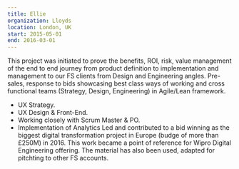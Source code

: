 ```yaml
---
title: Ellie
organization: Lloyds
location: London, UK
start: 2015-05-01
end: 2016-03-01
---
```


This project was initiated to prove the benefits, ROI, risk, value management of the end to end journey from product definition to implementation and management to our FS clients from Design and Engineering angles.
Pre-sales, response to bids showcasing best class ways of working and cross functional teams (Strategy, Design, Engineering) in Agile/Lean framework.
- UX Strategy.
- UX Design & Front-End.
- Working closely with Scrum Master & PO.
- Implementation of Analytics
Led and contributed to a bid winning as the biggest digital transformation project in Europe (budge of more than £250M) in 2016.
This work became a point of reference for Wipro Digital Engineering offering.
The material has also been used, adapted for pitchting to other FS accounts.
